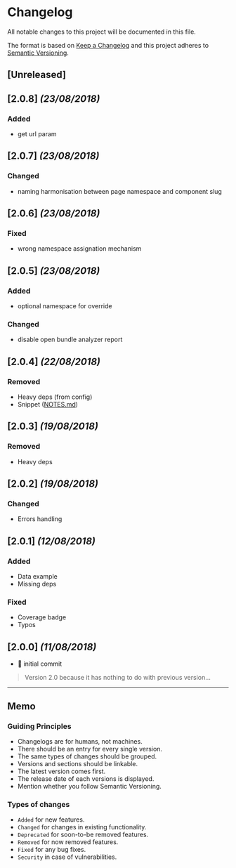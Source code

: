 # Changelog

All notable changes to this project will be documented in this file.

The format is based on [Keep a Changelog](http://keepachangelog.com/en/1.0.0/)
and this project adheres to [Semantic Versioning](http://semver.org/spec/v2.0.0.html).

## [Unreleased]

## [2.0.8] _(23/08/2018)_

### Added

- get url param

## [2.0.7] _(23/08/2018)_

### Changed

- naming harmonisation between page namespace and component slug

## [2.0.6] _(23/08/2018)_

### Fixed

- wrong namespace assignation mechanism

## [2.0.5] _(23/08/2018)_

### Added

- optional namespace for override

### Changed

- disable open bundle analyzer report

## [2.0.4] _(22/08/2018)_

### Removed

- Heavy deps (from config)
- Snippet ([NOTES.md](NOTES.md))

## [2.0.3] _(19/08/2018)_

### Removed

- Heavy deps

## [2.0.2] _(19/08/2018)_

### Changed

- Errors handling

## [2.0.1] _(12/08/2018)_

### Added

- Data example
- Missing deps

### Fixed

- Coverage badge
- Typos

## [2.0.0] _(11/08/2018)_

- :tada: initial commit

> Version 2.0 because it has nothing to do with previous version…

---

## Memo

### Guiding Principles

- Changelogs are for humans, not machines.
- There should be an entry for every single version.
- The same types of changes should be grouped.
- Versions and sections should be linkable.
- The latest version comes first.
- The release date of each versions is displayed.
- Mention whether you follow Semantic Versioning.

### Types of changes

- `Added` for new features.
- `Changed` for changes in existing functionality.
- `Deprecated` for soon-to-be removed features.
- `Removed` for now removed features.
- `Fixed` for any bug fixes.
- `Security` in case of vulnerabilities.
